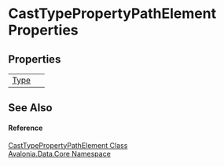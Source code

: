 # CastTypePropertyPathElement Properties




## Properties
<table>
<tr>
<td><a href="P_Avalonia_Data_Core_CastTypePropertyPathElement_Type">Type</a></td>
<td> </td>
</tr>
</table>

## See Also


#### Reference
<a href="T_Avalonia_Data_Core_CastTypePropertyPathElement">CastTypePropertyPathElement Class</a>  
<a href="N_Avalonia_Data_Core">Avalonia.Data.Core Namespace</a>  

